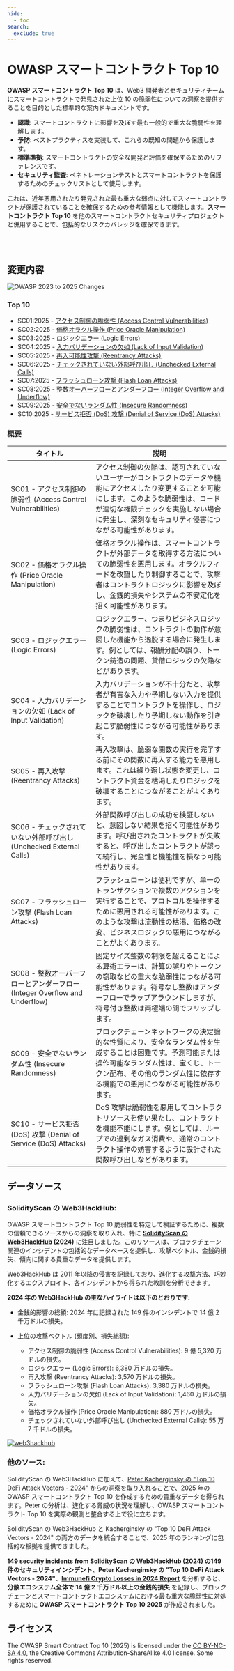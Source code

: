 ```yaml
---
hide:
  - toc
search:
  exclude: true
---
```


# OWASP スマートコントラクト Top 10

<!-- <img src="../assets/sctop10.png" 
     align="right" 
     style="border-radius: 3px; margin-left: 5em; box-shadow: rgba(149, 157, 165, 0.2) 0px 8px 24px;" 
     width="550px" 
     height="400px"> -->

<!-- <a href="https://github.com/OWASP/www-project-smart-contract-top-10">:material-github: GitHub Repo</a> -->

<!-- <a href="https://owasp.org/www-project-smart-contract-top-10">:material-web: OWASP Project Page</a> -->

**OWASP スマートコントラクト Top 10** は、Web3 開発者とセキュリティチームにスマートコントラクトで発見された上位 10 の脆弱性についての洞察を提供することを目的とした標準的な案内ドキュメントです。

- **認識**: スマートコントラクトに影響を及ぼす最も一般的で重大な脆弱性を理解します。
- **予防**: ベストプラクティスを実装して、これらの既知の問題から保護します。
- **標準準拠**: スマートコントラクトの安全な開発と評価を確保するためのリファレンスです。
- **セキュリティ監査**: ペネトレーションテストとスマートコントラクトを保護するためのチェックリストとして使用します。

これは、近年悪用されたり発見された最も重大な弱点に対してスマートコントラクトが保護されていることを確保するための参考情報として機能します。**スマートコントラクト Top 10** を他のスマートコントラクトセキュリティプロジェクトと併用することで、包括的なリスクカバレッジを確保できます。

<br>

<!-- <button class="scs-button" onclick="window.location.href='https://owasp.org/www-project-smart-contract-top-10/';"> Visit the Smart Contract Top 10</button> -->

<br>

## 変更内容


![OWASP 2023 to 2025 Changes](../assets/Mapping2023-2025.png)

### Top 10

* SC01:2025 - [アクセス制御の脆弱性 (Access Control Vulnerabilities)](SC01-AccessControlVulnerabilities.md)
* SC02:2025 - [価格オラクル操作 (Price Oracle Manipulation)](SC02-PriceOracleManipulation.md)
* SC03:2025 - [ロジックエラー (Logic Errors)](SC03-LogicErrors.md)
* SC04:2025 - [入力バリデーションの欠如 (Lack of Input Validation)](SC04-LackOfInputValidation.md)
* SC05:2025 - [再入可能性攻撃 (Reentrancy Attacks)](SC05-Reentrancy.md)
* SC06:2025 - [チェックされていない外部呼び出し (Unchecked External Calls)](SC06-UncheckedExternalCalls.md)
* SC07:2025 - [フラッシュローン攻撃 (Flash Loan Attacks)](SC07-FlashLoanAttacks.md)
* SC08:2025 - [整数オーバーフローとアンダーフロー (Integer Overflow and Underflow)](SC08-IntegerOverUnderFlow.md)
* SC09:2025 - [安全でないランダム性 (Insecure Randomness)](SC09-InsecureRandomness.md)
* SC10:2025 - [サービス拒否 (DoS) 攻撃 (Denial of Service (DoS) Attacks)](SC10-DenailOfService.md)

### 概要

| タイトル | 説明 |
| -- | -- |
| SC01 - アクセス制御の脆弱性 (Access Control Vulnerabilities) | アクセス制御の欠陥は、認可されていないユーザーがコントラクトのデータや機能にアクセスしたり変更することを可能にします。このような脆弱性は、コードが適切な権限チェックを実施しない場合に発生し、深刻なセキュリティ侵害につながる可能性があります。 |
| SC02 - 価格オラクル操作 (Price Oracle Manipulation) | 価格オラクル操作は、スマートコントラクトが外部データを取得する方法についての脆弱性を悪用します。オラクルフィードを改竄したり制御することで、攻撃者はコントラクトロジックに影響を及ぼし、金銭的損失やシステムの不安定化を招く可能性があります。 |
| SC03 - ロジックエラー (Logic Errors) | ロジックエラー、つまりビジネスロジックの脆弱性は、コントラクトの動作が意図した機能から逸脱する場合に発生します。例としては、報酬分配の誤り、トークン鋳造の問題、貸借ロジックの欠陥などがあります。 |
| SC04 - 入力バリデーションの欠如 (Lack of Input Validation) | 入力バリデーションが不十分だと、攻撃者が有害な入力や予期しない入力を提供することでコントラクトを操作し、ロジックを破壊したり予期しない動作を引き起こす脆弱性につながる可能性があります。 |
| SC05 - 再入攻撃 (Reentrancy Attacks) | 再入攻撃は、脆弱な関数の実行を完了する前にその関数に再入する能力を悪用します。これは繰り返し状態を変更し、コントラクト資金を枯渇したりロジックを破壊することにつながることがよくあります。 |
| SC06 - チェックされていない外部呼び出し (Unchecked External Calls) | 外部関数呼び出しの成功を検証しないと、意図しない結果を招く可能性があります。呼び出されたコントラクトが失敗すると、呼び出したコントラクトが誤って続行し、完全性と機能性を損なう可能性があります。 |
| SC07 - フラッシュローン攻撃 (Flash Loan Attacks) | フラッシュローンは便利ですが、単一のトランザクションで複数のアクションを実行することで、プロトコルを操作するために悪用される可能性があります。このような攻撃は流動性の枯渇、価格の改変、ビジネスロジックの悪用につながることがよくあります。 |
| SC08 - 整数オーバーフローとアンダーフロー (Integer Overflow and Underflow) | 固定サイズ整数の制限を超えることによる算術エラーは、計算の誤りやトークンの窃取などの重大な脆弱性につながる可能性があります。符号なし整数はアンダーフローでラップアラウンドしますが、符号付き整数は両極端の間でフリップします。 |
| SC09 - 安全でないランダム性 (Insecure Randomness) | ブロックチェーンネットワークの決定論的な性質により、安全なランダム性を生成することは困難です。予測可能または操作可能なランダム性は、宝くじ、トークン配布、その他のランダム性に依存する機能での悪用につながる可能性があります。 |
| SC10 - サービス拒否 (DoS) 攻撃 (Denial of Service (DoS) Attacks) | DoS 攻撃は脆弱性を悪用してコントラクトリソースを使い果たし、コントラクトを機能不能にします。例としては、ループでの過剰なガス消費や、通常のコントラクト操作の妨害するように設計された関数呼び出しなどがあります。 |

## データソース

### SolidityScan の Web3HackHub:

OWASP スマートコントラクト Top 10 脆弱性を特定して検証するために、複数の信頼できるソースからの洞察を取り入れ、特に **[SolidityScan の Web3HackHub](https://solidityscan.com/web3hackhub?year=2024) (2024)** に注目しました。このリソースは、ブロックチェーン関連のインシデントの包括的なデータベースを提供し、攻撃ベクトル、金銭的損失、傾向に関する貴重なデータを提供します。

Web3HackHub は 2011 年以降の侵害を記録しており、進化する攻撃方法、巧妙化するエクスプロイト、各インシデントから得られた教訓を分析できます。


**2024 年の Web3HackHub の主なハイライトは以下のとおりです:**

- 金銭的影響の総額: 2024 年に記録された 149 件のインシデントで 14 億 2 千万ドルの損失。

- 上位の攻撃ベクトル (頻度別、損失総額):
    - アクセス制御の脆弱性 (Access Control Vulnerabilities): 9 億 5,320 万ドルの損失。
    - ロジックエラー (Logic Errors): 6,380 万ドルの損失。
    - 再入攻撃 (Reentrancy Attacks): 3,570 万ドルの損失。
    - フラッシュローン攻撃 (Flash Loan Attacks): 3,380 万ドルの損失。
    - 入力バリデーションの欠如 (Lack of Input Validation): 1,460 万ドルの損失。
    - 価格オラクル操作 (Price Oracle Manipulation): 880 万ドルの損失。
    - チェックされていない外部呼び出し (Unchecked External Calls): 55 万 7 千ドルの損失。

[![web3hackhub](../assets/web3hackhub-snap.png)](https://solidityscan.com/web3hackhub)

### 他のソース:

SolidityScan の Web3HackHub に加えて、[Peter Kacherginsky の "Top 10 DeFi Attack Vectors - 2024"](https://x.com/_iphelix/status/1855855006219690233) からの洞察を取り入れることで、2025 年の OWASP スマートコントラクト Top 10 を作成するための貴重なデータを得られます。Peter の分析は、進化する脅威の状況を理解し、OWASP スマートコントラクト Top 10 を実際の観測と整合する上で役に立ちます。

SolidityScan の Web3HackHub と Kacherginsky の "Top 10 DeFi Attack Vectors - 2024" の両方のデータを統合することで、2025 年のランキングに包括的な根拠を提供できました。

**149 security incidents from SolidityScan の Web3HackHub (2024) の149 件のセキュリティインシデント**、**Peter Kacherginsky の "Top 10 DeFi Attack Vectors - 2024"**、**[Immunefi Crypto Losses in 2024 Report](https://downloads.ctfassets.net/t3wqy70tc3bv/2LqNkvjajiCS5sPJmWLakc/9715af967dd95a55da05d2ad373edb0d/Immunefi_Crypto_Losses_in_2024_Report.pdf)** を分析すると、**分散エコシステム全体で 14 億 2 千万ドル以上の金銭的損失** を記録し、ブロックチェーンとスマートコントラクトエコシステムにおける最も重大な脆弱性に対処するために **OWASP スマートコントラクト Top 10 2025** が作成されました。



## ライセンス
The OWASP Smart Contract Top 10 (2025) is licensed under the [CC BY-NC-SA 4.0](https://creativecommons.org/licenses/by-nc-sa/4.0/), the Creative Commons Attribution-ShareAlike 4.0 license. Some rights reserved.
